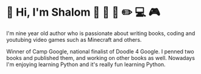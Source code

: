# :boy: Hi, I'm Shalom :wave: :runner: :book: :pencil2: :computer: :video_game: 

I'm nine year old author who is passionate about writing books, coding and youtubing video games such as Minecraft and others. 

Winner of Camp Google, national finalist of Doodle 4 Google. I penned two books and published them, and working on other books as well. Nowadays I'm enjoying learning Python and it's really fun learning Python.
